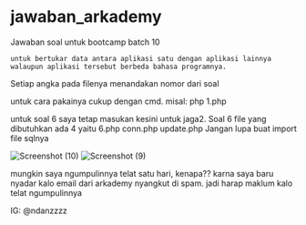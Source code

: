 # jawaban_arkademy
Jawaban soal untuk bootcamp batch 10


    untuk bertukar data antara aplikasi satu dengan aplikasi lainnya walaupun aplikasi tersebut berbeda bahasa programnya.

Setiap angka pada filenya menandakan nomor dari soal

untuk cara pakainya cukup dengan cmd. 
misal: php 1.php


untuk soal 6 saya tetap masukan kesini untuk jaga2.
Soal 6 file yang dibutuhkan ada 4 yaitu
6.php
conn.php
update.php
Jangan lupa buat import file sqlnya



![Screenshot (10)](https://user-images.githubusercontent.com/25815501/56858595-ba253900-69a6-11e9-8f42-bf813a8f5887.png)
![Screenshot (9)](https://user-images.githubusercontent.com/25815501/56858598-c5786480-69a6-11e9-9b4a-fd5412ad7a07.png)





mungkin saya ngumpulinnya telat satu hari, kenapa?? karna saya baru nyadar kalo email dari arkademy nyangkut di spam. jadi harap maklum kalo telat ngumpulinnya


IG: @ndanzzzz
